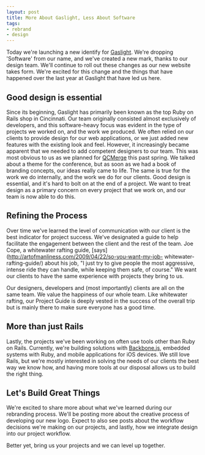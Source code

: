```yaml
---
layout: post
title: More About Gaslight, Less About Software
tags:
- rebrand
- design
---
```

Today we're launching a new identify for [Gaslight](http://gaslight.co). We're
dropping 'Software' from our name, and we've created a new mark, thanks to our
design team. We'll continue to roll out these changes as our new website takes
form. We're excited for this change and the things that have happened over the
last year at Gaslight that have led us here.

## Good design is essential

Since its beginning, Gaslight has primarily been known as the top Ruby on
Rails shop in Cincinnati. Our team originally consisted almost exclusively of
developers, and this software-heavy focus was evident in the type of projects
we worked on, and the work we produced. We often relied on our clients to
provide design for our web applications, or we just added new features with
the existing look and feel. However, it increasingly became apparent that we
needed to add competent designers to our team. This was most obvious to us as
we planned for [QCMerge](http://www.qcmerge.com) this past spring. We talked
about a theme for the conference, but as soon as we had a book of branding
concepts, our ideas really came to life. The same is true for the work we do
internally, and the work we do for our clients. Good design is essential, and
it's hard to bolt on at the end of a project. We want to treat design as a
primary concern on every project that we work on, and our team is now able to
do this.

## Refining the Process

Over time we've learned the level of communication with our client is the best
indicator for project success. We've designated a guide to help facilitate the
engagement between the client and the rest of the team. Joe Cope, a whitewater
rafting guide, [says](http://artofmanliness.com/2009/04/22/so-you-want-my-job-
whitewater-rafting-guide/) about his job, "I just try to give people the most
aggressive, intense ride they can handle, while keeping them safe, of course."
We want our clients to have the same experience with projects they bring to
us.

Our designers, developers and (most importantly) clients are all on the same
team. We value the happiness of our whole team. Like whitewater rafting, our
Project Guide is deeply vested in the success of the overall trip but is
mainly there to make sure everyone has a good time.

## More than just Rails

Lastly, the projects we've been working on often use tools other than Ruby on
Rails. Currently, we're building solutions with
[Backbone.js](http://backbonejs.org), embedded systems with Ruby, and mobile
applications for iOS devices. We still love Rails, but we're mostly interested
in solving the needs of our clients the best way we know how, and having more
tools at our disposal allows us to build the right thing.

## Let's Build Great Things

We're excited to share more about what we've learned during our rebranding
process. We'll be posting more about the creative process of developing our
new logo. Expect to also see posts about the workflow decisions we're making
on our projects, and lastly, how we integrate design into our project
workflow.

Better yet, bring us your projects and we can level up together.
